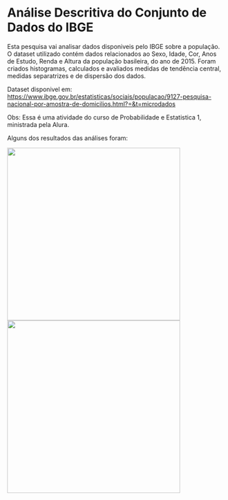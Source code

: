 # Análise Descritiva do Conjunto de Dados do IBGE

Esta pesquisa vai analisar dados disponiveis pelo IBGE sobre a população. O dataset utilizado contém dados relacionados ao Sexo, Idade, Cor, Anos de Estudo, Renda e Altura da população basileira, do ano de 2015. Foram criados histogramas, calculados e avaliados medidas de tendência central, medidas separatrizes e de dispersão dos dados.

Dataset disponivel em: https://www.ibge.gov.br/estatisticas/sociais/populacao/9127-pesquisa-nacional-por-amostra-de-domicilios.html?=&t=microdados

Obs: Essa é uma atividade do curso de Probabilidade e Estatistica 1, ministrada pela Alura.

Alguns dos resultados das análises foram:

<p float="left">
  <img src="imagens/regressaopolimonial.png"  width="400"/>
  <img src="imagens/regressaopolimonial1.png" width="400" />
</p>
